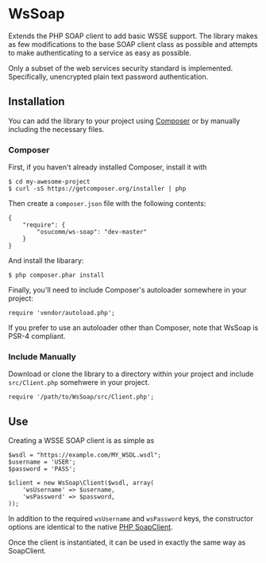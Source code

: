 WsSoap
======

Extends the PHP SOAP client to add basic WSSE support. The library makes as few 
modifications to the base SOAP client class as possible and attempts to make 
authenticating to a service as easy as possible.

Only a subset of the web services security standard is implemented. 
Specifically, unencrypted plain text password authentication.

Installation
------------

You can add the library to your project using [Composer][1] or by manually 
including the necessary files.

### Composer ###

First, if you haven't already installed Composer, install it with

    $ cd my-awesome-project
    $ curl -sS https://getcomposer.org/installer | php

Then create a `composer.json` file with the following contents:

    {
        "require": {
            "osucomm/ws-soap": "dev-master"
        }
    }

And install the libarary:

    $ php composer.phar install

Finally, you'll need to include Composer's autoloader somewhere in your project:

    require 'vendor/autoload.php';

If you prefer to use an autoloader other than Composer, note that WsSoap is 
PSR-4 compliant.

### Include Manually ###

Download or clone the library to a directory within your project and include  
`src/Client.php` somehwere in your project.

    require '/path/to/WsSoap/src/Client.php';

Use
---

Creating a WSSE SOAP client is as simple as

    $wsdl = "https://example.com/MY_WSDL.wsdl";
    $username = 'USER';
    $password = 'PASS';

    $client = new WsSoap\Client($wsdl, array(
        'wsUsername' => $username,
        'wsPassword' => $password,
    ));

In addition to the required `wsUsername` and `wsPassword` keys, the constructor 
options are identical to the native [PHP SoapClient][2].

Once the client is instantiated, it can be used in exactly the same way as 
SoapClient.


[1]: https://getcomposer.org
[2]: http://www.php.net/manual/en/class.soapclient.php
